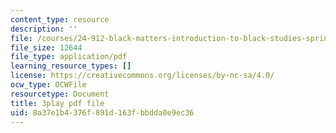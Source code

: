```yaml
---
content_type: resource
description: ''
file: /courses/24-912-black-matters-introduction-to-black-studies-spring-2017/8a37e1b4376f891d163fbbdda0e9ec36_avJ65YYAfD4.pdf
file_size: 12644
file_type: application/pdf
learning_resource_types: []
license: https://creativecommons.org/licenses/by-nc-sa/4.0/
ocw_type: OCWFile
resourcetype: Document
title: 3play pdf file
uid: 8a37e1b4-376f-891d-163f-bbdda0e9ec36
---
```

